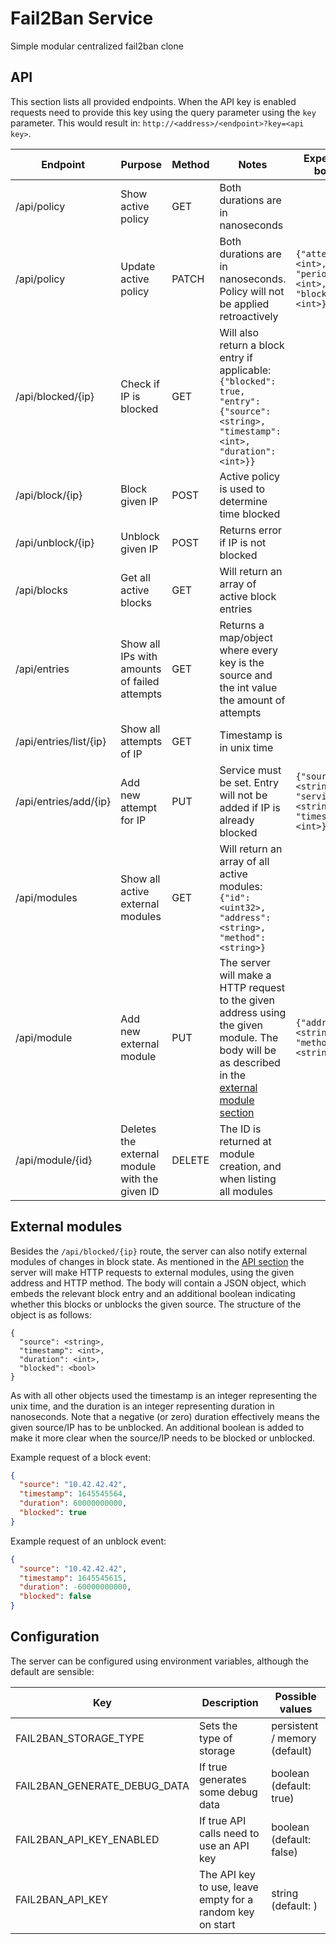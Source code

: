 # Fail2Ban Service
Simple modular centralized fail2ban clone

## API
This section lists all provided endpoints. When the API key is enabled requests need to provide this key using the query 
parameter using the `key` parameter. This would result in: `http://<address>/<endpoint>?key=<api key>`.

| Endpoint | Purpose | Method | Notes | Expected body |  
| --- | --- | --- | --- | --- |
| /api/policy | Show active policy | GET | Both durations are in nanoseconds  
| /api/policy | Update active policy | PATCH | Both durations are in nanoseconds. Policy will not be applied retroactively | `{"attempts": <int>, "period": <int>, "blocktime": <int>}` 
| /api/blocked/{ip} | Check if IP is blocked | GET | Will also return a block entry if applicable: `{"blocked": true, "entry": {"source": <string>, "timestamp": <int>, "duration": <int>}}`
| /api/block/{ip} | Block given IP | POST | Active policy is used to determine time blocked
| /api/unblock/{ip} | Unblock given IP | POST | Returns error if IP is not blocked
| /api/blocks | Get all active blocks | GET | Will return an array of active block entries
| /api/entries | Show all IPs with amounts of failed attempts | GET | Returns a map/object where every key is the source and the int value the amount of attempts
| /api/entries/list/{ip} | Show all attempts of IP | GET | Timestamp is in unix time
| /api/entries/add/{ip} | Add new attempt for IP | PUT | Service must be set. Entry will not be added if IP is already blocked | `{"source": <string>, "service": <string>, "timestamp": <int>}`
| /api/modules | Show all active external modules | GET | Will return an array of all active modules: `{"id": <uint32>, "address": <string>, "method": <string>}`
| /api/module | Add new external module | PUT | The server will make a HTTP request to the given address using the given module. The body will be as described in the [external module section](#external-modules) | `{"address": <string>, "method": <string>}`
| /api/module/{id} | Deletes the external module with the given ID | DELETE | The ID is returned at module creation, and when listing all modules

## External modules
Besides the `/api/blocked/{ip}` route, the server can also notify external modules of changes in block state. 
As mentioned in the [API section](#api) the server will make HTTP requests to external modules, using the given address and HTTP method.
The body will contain a JSON object, which embeds the relevant block entry and an additional boolean indicating whether this 
blocks or unblocks the given source. The structure of the object is as follows:
```
{
  "source": <string>,
  "timestamp": <int>,
  "duration": <int>,
  "blocked": <bool>
}
```
As with all other objects used the timestamp is an integer representing the unix time, and the duration is an integer 
representing duration in nanoseconds. Note that a negative (or zero) duration effectively means the given source/IP has
to be unblocked. An additional boolean is added to make it more clear when the source/IP needs to be blocked or unblocked.

Example request of a block event:
```json
{
  "source": "10.42.42.42",
  "timestamp": 1645545564,
  "duration": 60000000000,
  "blocked": true
}
```

Example request of an unblock event:
```json
{
  "source": "10.42.42.42",
  "timestamp": 1645545615,
  "duration": -60000000000,
  "blocked": false
}
```

## Configuration
The server can be configured using environment variables, although the default are sensible:

| Key | Description | Possible values |
| --- | --- | --- |
| FAIL2BAN_STORAGE_TYPE | Sets the type of storage | persistent / memory (default) |
| FAIL2BAN_GENERATE_DEBUG_DATA | If true generates some debug data | boolean (default: true) |
| FAIL2BAN_API_KEY_ENABLED | If true API calls need to use an API key | boolean (default: false) |
| FAIL2BAN_API_KEY | The API key to use, leave empty for a random key on start | string (default: <empty>) |